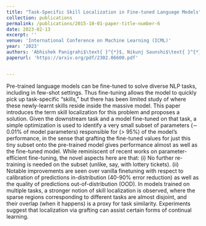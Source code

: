 ```yaml
---
title: "Task-Specific Skill Localization in Fine-tuned Language Models"
collection: publications
permalink: /publications/2015-10-01-paper-title-number-6
date: 2023-02-13
excerpt: ''
venue: 'International Conference on Machine Learning (ICML)'
year: '2023'
authors: 'Abhishek Panigrahi$\text{ }^{*}$, Nikunj Saunshi$\text{ }^{*}$, Haoyu Zhao, Sanjeev Arora'
paperurl: 'https://arxiv.org/pdf/2302.06600.pdf'


---
```


Pre-trained language models can be fine-tuned
to solve diverse NLP tasks, including in few-shot
settings. Thus fine-tuning allows the model
to quickly pick up task-specific “skills,” but
there has been limited study of where these
newly-learnt skills reside inside the massive
model. This paper introduces the term skill
localization for this problem and proposes a
solution. Given the downstream task and a model
fine-tuned on that task, a simple optimization is
used to identify a very small subset of parameters
(∼ 0.01% of model parameters) responsible for
(> 95%) of the model’s performance, in the
sense that grafting the fine-tuned values for just
this tiny subset onto the pre-trained model gives
performance almost as well as the fine-tuned
model. While reminiscent of recent works on
parameter-efficient fine-tuning, the novel aspects
here are that: (i) No further re-training is needed
on the subset (unlike, say, with lottery tickets). (ii)
Notable improvements are seen over vanilla finetuning with respect to calibration of predictions
in-distribution (40-90% error reduction) as well
as the quality of predictions out-of-distribution
(OOD). In models trained on multiple tasks, a
stronger notion of skill localization is observed,
where the sparse regions corresponding to different tasks are almost disjoint, and their overlap
(when it happens) is a proxy for task similarity.
Experiments suggest that localization via grafting
can assist certain forms of continual learning.
